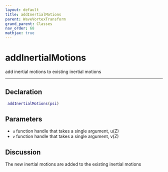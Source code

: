 ```yaml
---
layout: default
title: addInertialMotions
parent: WaveVortexTransform
grand_parent: Classes
nav_order: 68
mathjax: true
---
```


#  addInertialMotions

add inertial motions to existing inertial motions


---

## Declaration
```matlab
 addInertialMotions(psi)
```
## Parameters
+ `u`  function handle that takes a single argument, u(Z)
+ `v`  function handle that takes a single argument, v(Z)

## Discussion

  The new inertial motions are added to the existing inertial motions
        
